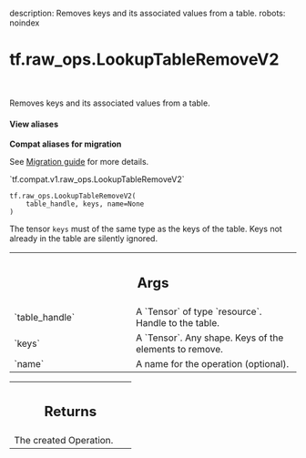 description: Removes keys and its associated values from a table.
robots: noindex

# tf.raw_ops.LookupTableRemoveV2

<!-- Insert buttons and diff -->

<table class="tfo-notebook-buttons tfo-api nocontent" align="left">

</table>



Removes keys and its associated values from a table.


<section class="expandable">
  <h4 class="showalways">View aliases</h4>
  <p>
<b>Compat aliases for migration</b>
<p>See
<a href="https://www.tensorflow.org/guide/migrate">Migration guide</a> for
more details.</p>
<p>`tf.compat.v1.raw_ops.LookupTableRemoveV2`</p>
</p>
</section>

<pre class="devsite-click-to-copy prettyprint lang-py tfo-signature-link">
<code>tf.raw_ops.LookupTableRemoveV2(
    table_handle, keys, name=None
)
</code></pre>



<!-- Placeholder for "Used in" -->

The tensor `keys` must of the same type as the keys of the table. Keys not
already in the table are silently ignored.

<!-- Tabular view -->
 <table class="responsive fixed orange">
<colgroup><col width="214px"><col></colgroup>
<tr><th colspan="2"><h2 class="add-link">Args</h2></th></tr>

<tr>
<td>
`table_handle`<a id="table_handle"></a>
</td>
<td>
A `Tensor` of type `resource`. Handle to the table.
</td>
</tr><tr>
<td>
`keys`<a id="keys"></a>
</td>
<td>
A `Tensor`. Any shape.  Keys of the elements to remove.
</td>
</tr><tr>
<td>
`name`<a id="name"></a>
</td>
<td>
A name for the operation (optional).
</td>
</tr>
</table>



<!-- Tabular view -->
 <table class="responsive fixed orange">
<colgroup><col width="214px"><col></colgroup>
<tr><th colspan="2"><h2 class="add-link">Returns</h2></th></tr>
<tr class="alt">
<td colspan="2">
The created Operation.
</td>
</tr>

</table>

